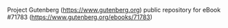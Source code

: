 Project Gutenberg (https://www.gutenberg.org) public repository
for eBook #71783 (https://www.gutenberg.org/ebooks/71783)
